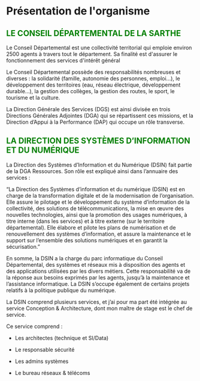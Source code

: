 # Présentation de l'organisme 

## <span style="color:green">LE CONSEIL DÉPARTEMENTAL DE LA SARTHE</span>

Le Conseil Départemental est une collectivité territorial qui emploie environ 2500 agents à travers tout le département. Sa finalité est d'assurer le fonctionnement des services d'intérêt général

Le Conseil Départemental possède des responsabilités nombreuses et diverses : la solidarité (famille, autonomie des personnes, emploi...), le développement des territoires (eau, réseau électrique, développement durable...), la gestion des collèges, la gestion des routes, le sport, le tourisme et la culture.

La Direction Générale des Services (DGS) est ainsi divisée en trois Directions Générales Adjointes (DGA) qui se répartissent ces missions, et la Direction d’Appui à la Performance (DAP) qui occupe un rôle transverse.

 
## <span style="color:green"> LA DIRECTION DES SYSTÈMES D’INFORMATION ET DU NUMÉRIQUE</span>

La Direction des Systèmes d’Information et du Numérique (DSIN) fait partie de la DGA Ressources. Son rôle est expliqué ainsi dans l’annuaire des services :

 

“La Direction des Systèmes d’information et du numérique (DSIN) est en charge de la transformation digitale et de la modernisation de l’organisation.
Elle assure le pilotage et le développement du système d’information de la collectivité, des solutions de télécommunications, la mise en œuvre des nouvelles technologies, ainsi que la promotion des usages numériques, à titre interne (dans les services) et à titre externe (sur le territoire départemental).
Elle élabore et pilote les plans de numérisation et de renouvellement des systèmes d’information, et assure la maintenance et le support sur l’ensemble des solutions numériques et en garantit la sécurisation.”

 

En somme, la DSIN a la charge du parc informatique du Conseil Départemental, des systèmes et réseaux mis à disposition des agents et des applications utilisées par les divers métiers. Cette responsabilité va de la réponse aux besoins exprimés par les agents, jusqu’à la maintenance et l’assistance informatique. La DSIN s’occupe également de certains projets relatifs à la politique publique du numérique.

La DSIN comprend plusieurs services, et j’ai pour ma part été intégrée au service Conception & Architecture, dont mon maître de stage est le chef de service.


Ce service comprend :

* Les architectes (technique et SI/Data)

* Le responsable sécurité

* Les admins systèmes

* Le bureau réseaux & télécoms